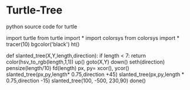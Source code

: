 # Turtle-Tree
python source code for turtle


import turtle
from turtle import *
import colorsys
from colorsys import *
tracer(10)
bgcolor('black')
ht()

def slanted_tree(X,Y,length,direction):
    if length < 7: return
    color(hsv_to_rgb(length,1,1))
    up()
    goto(X,Y)
    down()
    seth(direction)
    pensize(length/10)
    fd(length)
    px, py= xcor(), ycor()
    slanted_tree(px,py,length* 0.75,direction +45)
    slanted_tree(px,py,length * 0.75,direction -15)
slanted_tree(100, -500, 230,90)
done()

